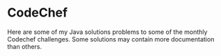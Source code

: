 # CodeChef
Here are some of my Java solutions problems to some of the monthly Codechef challenges. Some solutions may contain more documentation than others.
